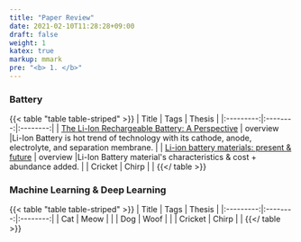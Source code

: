 ```yaml
---
title: "Paper Review"
date: 2021-02-10T11:28:28+09:00
draft: false
weight: 1
katex: true
markup: mmark
pre: "<b> 1. </b>"
---
```

### Battery
{{< table "table table-striped" >}}
| Title  | Tags | Thesis |
|:---------:|:--------:|:--------:|
| [The Li-Ion Rechargeable Battery: A Perspective](/paper_review/battery/goodenough2013)       | overview     |Li-Ion Battery is hot trend of technology with its cathode, anode, electrolyte, and separation membrane.          |
| [Li-ion battery materials: present & future](/paper_review/battery/nitta2015)      | overview     |Li-Ion Battery material's characteristics & cost + abundance added.          |
| Cricket   | Chirp    |          |
{{</ table >}}

### Machine Learning & Deep Learning
{{< table "table table-striped" >}}
| Title  | Tags | Thesis |
|:---------:|:--------:|:--------:|
| Cat       | Meow     |          |
| Dog       | Woof     |          |
| Cricket   | Chirp    |          |
{{</ table >}}
